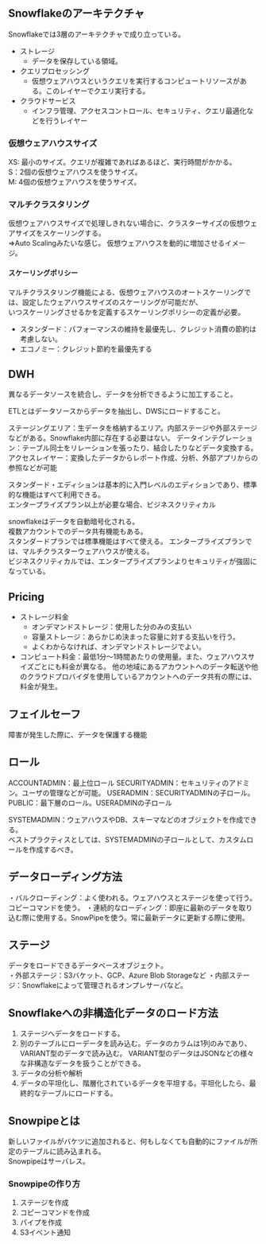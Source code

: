 ## Snowflakeのアーキテクチャ  
Snowflakeでは3層のアーキテクチャで成り立っている。  
* ストレージ
   * データを保存している領域。
* クエリプロセッシング
  * 仮想ウェアハウスというクエリを実行するコンピュートリソースがある。このレイヤーでクエリ実行する。  
* クラウドサービス
  * インフラ管理、アクセスコントロール、セキュリティ、クエリ最適化などを行うレイヤー

### 仮想ウェアハウスサイズ
XS: 最小のサイズ。クエリが複雑であればあるほど、実行時間がかかる。  
S：2個の仮想ウェアハウスを使うサイズ。  
M: 4個の仮想ウェアハウスを使うサイズ。  

### マルチクラスタリング  
仮想ウェアハウスサイズで処理しきれない場合に、クラスターサイズの仮想ウェアサイズをスケーリングする。  
⇒Auto Scalingみたいな感じ。  仮想ウェアハウスを動的に増加させるイメージ。  

#### スケーリングポリシー
マルチクラスタリング機能による、仮想ウェアハウスのオートスケーリングでは、設定したウェアハウスサイズのスケーリングが可能だが、  
いつスケーリングさせるかを定義するスケーリングポリシーの定義が必要。  

* スタンダード：パフォーマンスの維持を最優先し、クレジット消費の節約は考慮しない。
* エコノミー：クレジット節約を最優先する


## DWH
異なるデータソースを統合し、データを分析できるように加工すること。  

ETLとはデータソースからデータを抽出し、DWSにロードすること。  

ステージングエリア：生データを格納するエリア。内部ステージや外部ステージなどがある。Snowflake内部に存在する必要はない。
データインテグレーション：テーブル同士をリレーションを張ったり、結合したりなどデータ変換する。
アクセスレイヤー：変換したデータからレポート作成、分析、外部アプリからの参照などが可能  

スタンダード・エディションは基本的に入門レベルのエディションであり、標準的な機能はすべて利用できる。  
エンタープライズプラン以上が必要な場合、ビジネスクリティカル  

snowflakeはデータを自動暗号化される。  
複数アカウントでのデータ共有機能もある。  
スタンダードプランでは標準機能はすべて使える。
エンタープライズプランでは、マルチクラスターウェアハウスが使える。  
ビジネスクリティカルでは、エンタープライズプランよりセキュリティが強固になっている。  

## Pricing
* ストレージ料金
  * オンデマンドストレージ：使用した分のみの支払い
  * 容量ストレージ：あらかじめ決まった容量に対する支払いを行う。
  * よくわからなければ、オンデマンドストレージでよい。  
* コンピュート料金：最低1分～1時間あたりの使用量。また、ウェアハウスサイズごとにも料金が異なる。
他の地域にあるアカウントへのデータ転送や他のクラウドプロバイダを使用しているアカウントへのデータ共有の際には、料金が発生。


## フェイルセーフ
障害が発生した際に、データを保護する機能  

## ロール
ACCOUNTADMIN：最上位ロール
SECURITYADMIN：セキュリティのアドミン。ユーザの管理などが可能。
USERADMIN：SECURITYADMINの子ロール。
PUBLIC：最下層のロール。USERADMINの子ロール  

SYSTEMADMIN：ウェアハウスやDB、スキーマなどのオブジェクトを作成できる。  
ベストプラクティスとしては、SYSTEMADMINの子ロールとして、カスタムロールを作成するべき。  


## データローディング方法
・バルクローディング：よく使われる。ウェアハウスとステージを使って行う。コピーコマンドを使う。
・連続的なローディング：即座に最新のデータを取り込む際に使用する。SnowPipeを使う。常に最新データに更新する際に使用。  

## ステージ  
データをロードできるデータベースオブジェクト。  
・外部ステージ：S3バケット、GCP、Azure Blob Storageなど
・内部ステージ：Snowflakeによって管理されるオンプレサーバなど。  


## Snowflakeへの非構造化データのロード方法
1. ステージへデータをロードする。
2. 別のテーブルにローデータを読み込む。データのカラムは1列のみであり、VARIANT型のデータで読み込む。
    VARIANT型のデータはJSONなどの様々な非構造なデータを扱うことができる。
3. データの分析や解析
4. データの平坦化し、階層化されているデータを平坦する。平坦化したら、最終的なテーブルにロードする。

## Snowpipeとは
新しいファイルがバケツに追加されると、何もしなくても自動的にファイルが所定のテーブルに読み込まれる。  
Snowpipeはサーバレス。  

### Snowpipeの作り方
1. ステージを作成
2. コピーコマンドを作成
3. パイプを作成
4. S3イベント通知

